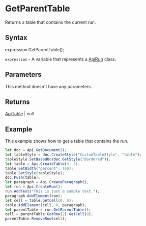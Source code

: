 # GetParentTable

Returns a table that contains the current run.

## Syntax

expression.GetParentTable();

`expression` - A variable that represents a [ApiRun](../ApiRun.md) class.

## Parameters

This method doesn't have any parameters.

## Returns

[ApiTable](../../ApiTable/ApiTable.md) | null

## Example

This example shows how to get a table that contains the run.

```javascript
let doc = Api.GetDocument();
let tableStyle = doc.CreateStyle("CustomTableStyle", "table");
tableStyle.SetBasedOn(doc.GetStyle("Bordered"));
let table = Api.CreateTable(3, 3);
table.SetWidth("percent", 100);
table.SetStyle(tableStyle);
doc.Push(table);
let paragraph = Api.CreateParagraph();
let run = Api.CreateRun();
run.AddText("This is just a sample text.");
paragraph.AddElement(run);
let cell = table.GetCell(0, 0);
table.AddElement(cell, 0, paragraph);
let parentTable = run.GetParentTable();
cell = parentTable.GetRow(2).GetCell(0);
parentTable.RemoveRow(cell);
```
